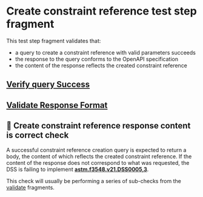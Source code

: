# Create constraint reference test step fragment

This test step fragment validates that:
 - a query to create a constraint reference with valid parameters succeeds
 - the response to the query conforms to the OpenAPI specification
 - the content of the response reflects the created constraint reference

## [Verify query Success](./create_query.md)

## [Validate Response Format](./create_format.md)

## 🛑 Create constraint reference response content is correct check

A successful constraint reference creation query is expected to return a body, the content of which reflects the created constraint reference.
If the content of the response does not correspond to what was requested, the DSS is failing to implement **[astm.f3548.v21.DSS0005,3](../../../../../../../requirements/astm/f3548/v21.md)**.

This check will usually be performing a series of sub-checks from the [validate](../validate) fragments.
